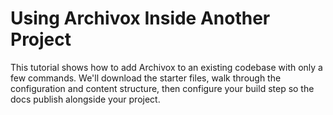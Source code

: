 # Using Archivox Inside Another Project

This tutorial shows how to add Archivox to an existing codebase with only a few commands. We'll download the starter files, walk through the configuration and content structure, then configure your build step so the docs publish alongside your project.
